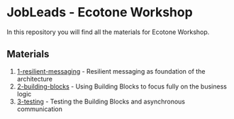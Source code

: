 # JobLeads - Ecotone Workshop

In this repository you will find all the materials for Ecotone Workshop.

## Materials

1. [1-resilient-messaging](./1-resilient-messaging) - Resilient messaging as foundation of the architecture
2. [2-building-blocks](./2-building-blocks) - Using Building Blocks to focus fully on the business logic
3. [3-testing](./3-testing) - Testing the Building Blocks and asynchronous communication
